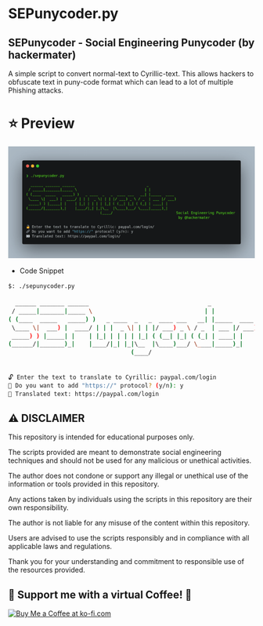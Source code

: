 # SEPunycoder.py

## SEPunycoder - Social Engineering Punycoder (by hackermater)

A simple script to convert normal-text to Cyrillic-text. This allows hackers to obfuscate text in puny-code format which can lead to a lot of multiple Phishing attacks.

# ⭐ Preview

![preview.png](preview.png)

- Code Snippet

```bash
$: ./sepunycoder.py

  ______ _______ ______                                  _
 / _____|_______|_____ \                                | |
( (____  _____   _____) )   _ ____  _   _  ____ ___   __| |_____  ____
 \____ \|  ___) |  ____/ | | |  _ \| | | |/ ___) _ \ / _  | ___ |/ ___)
 _____) ) |_____| |    | |_| | | | | |_| ( (__| |_| ( (_| | ____| |
(______/|_______)_|    |____/|_| |_|\__  |\____)___/ \____|_____)_|
                                   (____/                              Social Engineering Punycoder
                                                                        by @hackermater

🔓 Enter the text to translate to Cyrillic: paypal.com/login
🔗 Do you want to add "https://" protocol? (y/n): y
👀 Translated text: https://раураl.соm/lоgin
```

## ⚠️ DISCLAIMER

This repository is intended for educational purposes only. 

The scripts provided are meant to demonstrate social engineering techniques and should not be used for any malicious or unethical activities.

The author does not condone or support any illegal or unethical use of the information or tools provided in this repository.

Any actions taken by individuals using the scripts in this repository are their own responsibility.

The author is not liable for any misuse of the content within this repository.

Users are advised to use the scripts responsibly and in compliance with all applicable laws and regulations.

Thank you for your understanding and commitment to responsible use of the resources provided.

## 🧡 Support me with a virtual Coffee! 🧡

<a href='https://ko-fi.com/L4L5Z62NT' target='_blank'><img height='70' style='border:0px;height:70px;' src='https://storage.ko-fi.com/cdn/kofi2.png?v=3' border='0' alt='Buy Me a Coffee at ko-fi.com' /></a>
